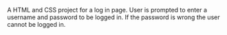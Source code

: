 A HTML and CSS project for a log in page.
User is prompted to enter a username and password to be logged in.
If the password is wrong the user cannot be logged in.
